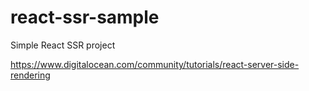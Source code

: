 # react-ssr-sample
Simple React SSR project

https://www.digitalocean.com/community/tutorials/react-server-side-rendering
